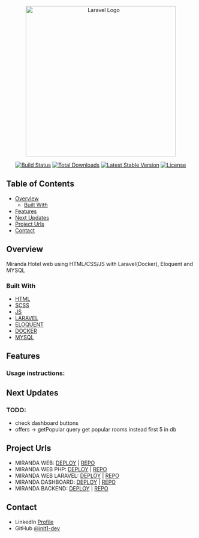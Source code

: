 <p align="center"><a href="https://laravel.com" target="_blank"><img src="https://raw.githubusercontent.com/laravel/art/master/logo-lockup/5%20SVG/2%20CMYK/1%20Full%20Color/laravel-logolockup-cmyk-red.svg" width="400" alt="Laravel Logo"></a></p>

<p align="center">
<a href="https://github.com/laravel/framework/actions"><img src="https://github.com/laravel/framework/workflows/tests/badge.svg" alt="Build Status"></a>
<a href="https://packagist.org/packages/laravel/framework"><img src="https://img.shields.io/packagist/dt/laravel/framework" alt="Total Downloads"></a>
<a href="https://packagist.org/packages/laravel/framework"><img src="https://img.shields.io/packagist/v/laravel/framework" alt="Latest Stable Version"></a>
<a href="https://packagist.org/packages/laravel/framework"><img src="https://img.shields.io/packagist/l/laravel/framework" alt="License"></a>
</p>

## Table of Contents

- [Overview](#overview)
    - [Built With](#built-with)
- [Features](#features)
- [Next Updates](#Next-updates)
- [Project Urls](#Project-urls)
- [Contact](#contact)

## Overview

Miranda Hotel web using HTML/CSS/JS with Laravel(Docker), Eloquent and MYSQL

### Built With

- [HTML](https://www.w3schools.com/tags/tag_doctype.ASP)
- [SCSS](https://sass-lang.com/documentation/)
- [JS](https://developer.mozilla.org/es/docs/Web/JavaScript)
- [LARAVEL](https://laravel.com/docs/11.x)
- [ELOQUENT](https://laravel.com/docs/11.x/eloquent)
- [DOCKER](https://docs.docker.com/build/cloud/)
- [MYSQL](https://dev.mysql.com/doc/)

## Features

### Usage instructions:

## Next Updates

### TODO:
- check dashboard buttons
- offers -> getPopular query get popular rooms instead first 5 in db

## Project Urls

- MIRANDA WEB: [DEPLOY](http://hotel-miranda-web.s3-website.eu-west-3.amazonaws.com/) | [REPO](https://github.com/init1-dev/hotel-miranda-web)
- MIRANDA WEB PHP: [DEPLOY](https://miranda-php.in1t.dev/) | [REPO](https://github.com/init1-dev/hotel-miranda-PHP)
- MIRANDA WEB LARAVEL: [DEPLOY](https://miranda-laravel.in1t.dev/) | [REPO](https://github.com/init1-dev/miranda-laravel)
- MIRANDA DASHBOARD: [DEPLOY](http://hotel-miranda-dashboard-init.s3-website.eu-west-3.amazonaws.com/dashboard) | [REPO](https://github.com/init1-dev/hotel-miranda-dashboard)
- MIRANDA BACKEND: [DEPLOY](https://4oi46otzmb.execute-api.eu-west-3.amazonaws.com/dev/) | [REPO](https://github.com/init1-dev/typescript-node-express)

## Contact

- LinkedIn [Profile](https://www.linkedin.com/in/in1t-jorge-guillen/)
- GitHub [@init1-dev](https://github.com/init1-dev)